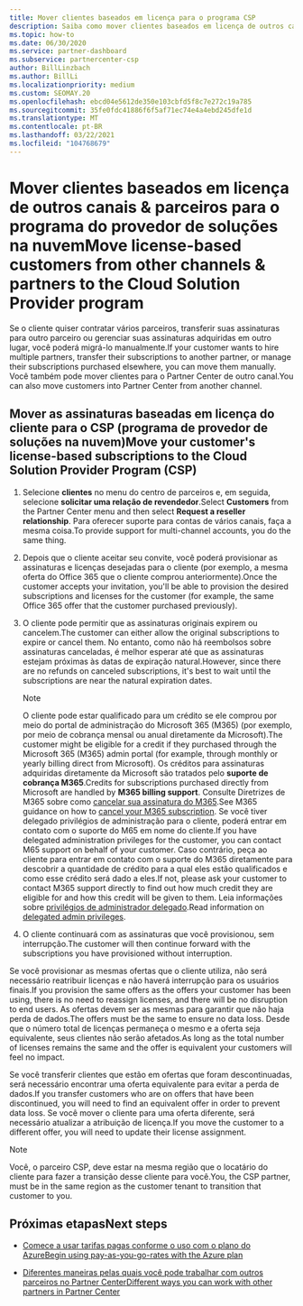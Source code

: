 ```yaml
---
title: Mover clientes baseados em licença para o programa CSP
description: Saiba como mover clientes baseados em licença de outros canais ou outro parceiro para o programa CSP (provedor de soluções na nuvem) no Partner Center.
ms.topic: how-to
ms.date: 06/30/2020
ms.service: partner-dashboard
ms.subservice: partnercenter-csp
author: BillLinzbach
ms.author: BillLi
ms.localizationpriority: medium
ms.custom: SEOMAY.20
ms.openlocfilehash: ebcd04e5612de350e103cbfd5f8c7e272c19a785
ms.sourcegitcommit: 35fe0fdc41886f6f5af71ec74e4a4ebd245dfe1d
ms.translationtype: MT
ms.contentlocale: pt-BR
ms.lasthandoff: 03/22/2021
ms.locfileid: "104768679"
---
```

# <a name="move-license-based-customers-from-other-channels--partners-to-the-cloud-solution-provider-program"></a><span data-ttu-id="87e80-103">Mover clientes baseados em licença de outros canais & parceiros para o programa do provedor de soluções na nuvem</span><span class="sxs-lookup"><span data-stu-id="87e80-103">Move license-based customers from other channels & partners to the Cloud Solution Provider program</span></span>

<span data-ttu-id="87e80-104">Se o cliente quiser contratar vários parceiros, transferir suas assinaturas para outro parceiro ou gerenciar suas assinaturas adquiridas em outro lugar, você poderá migrá-lo manualmente.</span><span class="sxs-lookup"><span data-stu-id="87e80-104">If your customer wants to hire multiple partners, transfer their subscriptions to another partner, or manage their subscriptions purchased elsewhere, you can move them manually.</span></span> <span data-ttu-id="87e80-105">Você também pode mover clientes para o Partner Center de outro canal.</span><span class="sxs-lookup"><span data-stu-id="87e80-105">You can also move customers into Partner Center from another channel.</span></span>

## <a name="move-your-customers-license-based-subscriptions-to-the-cloud-solution-provider-program-csp"></a><span data-ttu-id="87e80-106">Mover as assinaturas baseadas em licença do cliente para o CSP (programa de provedor de soluções na nuvem)</span><span class="sxs-lookup"><span data-stu-id="87e80-106">Move your customer's license-based subscriptions to the Cloud Solution Provider Program (CSP)</span></span>

1. <span data-ttu-id="87e80-107">Selecione **clientes** no menu do centro de parceiros e, em seguida, selecione **solicitar uma relação de revendedor**.</span><span class="sxs-lookup"><span data-stu-id="87e80-107">Select **Customers** from the Partner Center menu and then select **Request a reseller relationship**.</span></span> <span data-ttu-id="87e80-108">Para oferecer suporte para contas de vários canais, faça a mesma coisa.</span><span class="sxs-lookup"><span data-stu-id="87e80-108">To provide support for multi-channel accounts, you do the same thing.</span></span>

2. <span data-ttu-id="87e80-109">Depois que o cliente aceitar seu convite, você poderá provisionar as assinaturas e licenças desejadas para o cliente (por exemplo, a mesma oferta do Office 365 que o cliente comprou anteriormente).</span><span class="sxs-lookup"><span data-stu-id="87e80-109">Once the customer accepts your invitation, you'll be able to provision the desired subscriptions and licenses for the customer (for example, the same Office 365 offer that the customer purchased previously).</span></span>

3. <span data-ttu-id="87e80-110">O cliente pode permitir que as assinaturas originais expirem ou cancelem.</span><span class="sxs-lookup"><span data-stu-id="87e80-110">The customer can either allow the original subscriptions to expire or cancel them.</span></span> <span data-ttu-id="87e80-111">No entanto, como não há reembolsos sobre assinaturas canceladas, é melhor esperar até que as assinaturas estejam próximas às datas de expiração natural.</span><span class="sxs-lookup"><span data-stu-id="87e80-111">However, since there are no refunds on canceled subscriptions, it's best to wait until the  subscriptions are near the natural expiration dates.</span></span>


   >[!NOTE]
   ><span data-ttu-id="87e80-112">O cliente pode estar qualificado para um crédito se ele comprou por meio do portal de administração do Microsoft 365 (M365) (por exemplo, por meio de cobrança mensal ou anual diretamente da Microsoft).</span><span class="sxs-lookup"><span data-stu-id="87e80-112">The customer might be eligible for a credit if they purchased through the Microsoft 365 (M365) admin portal (for example, through monthly or yearly billing direct from Microsoft).</span></span> <span data-ttu-id="87e80-113">Os créditos para assinaturas adquiridas diretamente da Microsoft são tratados pelo **suporte de cobrança M365**.</span><span class="sxs-lookup"><span data-stu-id="87e80-113">Credits for subscriptions purchased directly from Microsoft are handled by **M365 billing support**.</span></span> <span data-ttu-id="87e80-114">Consulte Diretrizes de M365 sobre como [cancelar sua assinatura do M365](/microsoft-365/commerce/subscriptions/cancel-your-subscription).</span><span class="sxs-lookup"><span data-stu-id="87e80-114">See M365 guidance on how to [cancel your M365 subscription](/microsoft-365/commerce/subscriptions/cancel-your-subscription).</span></span> <span data-ttu-id="87e80-115">Se você tiver delegado privilégios de administração para o cliente, poderá entrar em contato com o suporte do M65 em nome do cliente.</span><span class="sxs-lookup"><span data-stu-id="87e80-115">If you have delegated administration privileges for the customer, you can contact M65 support on behalf of your customer.</span></span> <span data-ttu-id="87e80-116">Caso contrário, peça ao cliente para entrar em contato com o suporte do M365 diretamente para descobrir a quantidade de crédito para a qual eles estão qualificados e como esse crédito será dado a eles.</span><span class="sxs-lookup"><span data-stu-id="87e80-116">If not, please ask your customer to contact M365 support directly to find out how much credit they are eligible for and how this credit will be given to them.</span></span> <span data-ttu-id="87e80-117">Leia informações sobre [privilégios de administrador delegado](customers-revoke-admin-privileges.md).</span><span class="sxs-lookup"><span data-stu-id="87e80-117">Read information on [delegated admin privileges](customers-revoke-admin-privileges.md).</span></span>


4. <span data-ttu-id="87e80-118">O cliente continuará com as assinaturas que você provisionou, sem interrupção.</span><span class="sxs-lookup"><span data-stu-id="87e80-118">The customer will then continue forward with the subscriptions you have provisioned without interruption.</span></span>

<span data-ttu-id="87e80-119">Se você provisionar as mesmas ofertas que o cliente utiliza, não será necessário reatribuir licenças e não haverá interrupção para os usuários finais.</span><span class="sxs-lookup"><span data-stu-id="87e80-119">If you provision the same offers as the offers your customer has been using, there is no need to reassign licenses, and there will be no disruption to end users.</span></span> <span data-ttu-id="87e80-120">As ofertas devem ser as mesmas para garantir que não haja perda de dados.</span><span class="sxs-lookup"><span data-stu-id="87e80-120">The offers must be the same to ensure no data loss.</span></span> <span data-ttu-id="87e80-121">Desde que o número total de licenças permaneça o mesmo e a oferta seja equivalente, seus clientes não serão afetados.</span><span class="sxs-lookup"><span data-stu-id="87e80-121">As long as the total number of licenses remains the same and the offer is equivalent your customers will feel no impact.</span></span>

<span data-ttu-id="87e80-122">Se você transferir clientes que estão em ofertas que foram descontinuadas, será necessário encontrar uma oferta equivalente para evitar a perda de dados.</span><span class="sxs-lookup"><span data-stu-id="87e80-122">If you transfer customers who are on offers that have been discontinued, you will need to find an equivalent offer in order to prevent data loss.</span></span> <span data-ttu-id="87e80-123">Se você mover o cliente para uma oferta diferente, será necessário atualizar a atribuição de licença.</span><span class="sxs-lookup"><span data-stu-id="87e80-123">If you move the customer to a different offer, you will need to update their license assignment.</span></span>

>[!NOTE]
> <span data-ttu-id="87e80-124">Você, o parceiro CSP, deve estar na mesma região que o locatário do cliente para fazer a transição desse cliente para você.</span><span class="sxs-lookup"><span data-stu-id="87e80-124">You, the CSP partner, must be in the same region as the customer tenant to transition that customer to you.</span></span>

## <a name="next-steps"></a><span data-ttu-id="87e80-125">Próximas etapas</span><span class="sxs-lookup"><span data-stu-id="87e80-125">Next steps</span></span>

- [<span data-ttu-id="87e80-126">Comece a usar tarifas pagas conforme o uso com o plano do Azure</span><span class="sxs-lookup"><span data-stu-id="87e80-126">Begin using pay-as-you-go-rates with the Azure plan</span></span>](azure-plan-get-started.md)
 

- [<span data-ttu-id="87e80-127">Diferentes maneiras pelas quais você pode trabalhar com outros parceiros no Partner Center</span><span class="sxs-lookup"><span data-stu-id="87e80-127">Different ways you can work with other partners in Partner Center</span></span>](work-with-other-partners.md)